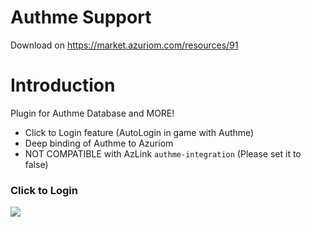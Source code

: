 # Authme Support
Download on https://market.azuriom.com/resources/91  
# Introduction
Plugin for Authme Database and MORE!
* Click to Login feature (AutoLogin in game with Authme)
* Deep binding of Authme to Azuriom
* NOT COMPATIBLE with AzLink `authme-integration` (Please set it to false)
### Click to Login
![](https://market.azuriom.com/storage/resources/attachments/RGcX5PUNKCmSvaRj5clWryKWa3sJm1tIjlgOLFQV.png)
